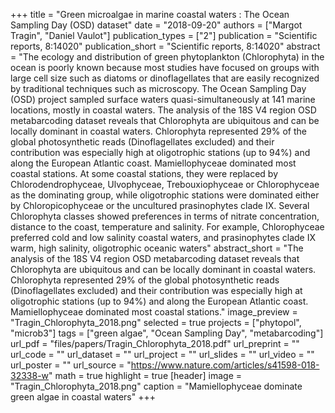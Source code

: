 +++
title = "Green microalgae in marine coastal waters : The Ocean Sampling Day (OSD) dataset"
date = "2018-09-20"
authors = ["Margot Tragin", "Daniel Vaulot"]
publication_types = ["2"]
publication = "Scientific reports, 8:14020"
publication_short = "Scientific reports, 8:14020"
abstract = "The ecology and distribution of green phytoplankton (Chlorophyta) in the ocean is poorly known because most studies have focused on groups with large cell size such as diatoms or dinoflagellates that are easily recognized by traditional techniques such as microscopy. The Ocean Sampling Day (OSD) project sampled surface waters quasi-simultaneously at 141 marine locations, mostly in coastal waters. The analysis of the 18S V4 region OSD metabarcoding dataset reveals that Chlorophyta are ubiquitous and can be locally dominant in coastal waters. Chlorophyta represented 29% of the global photosynthetic reads (Dinoflagellates excluded) and their contribution was especially high at oligotrophic stations (up to 94%) and along the European Atlantic coast. Mamiellophyceae dominated most coastal stations. At some coastal stations, they were replaced by Chlorodendrophyceae, Ulvophyceae, Trebouxiophyceae or Chlorophyceae as the dominating group, while oligotrophic stations were dominated either by Chloropicophyceae or the uncultured prasinophytes clade IX. Several Chlorophyta classes showed preferences in terms of nitrate concentration, distance to the coast, temperature and salinity. For example, Chlorophyceae preferred cold and low salinity coastal waters, and prasinophytes clade IX warm, high salinity, oligotrophic oceanic waters"
abstract_short = "The analysis of the 18S V4 region OSD metabarcoding dataset reveals that Chlorophyta are ubiquitous and can be locally dominant in coastal waters. Chlorophyta represented 29% of the global photosynthetic reads (Dinoflagellates excluded) and their contribution was especially high at oligotrophic stations (up to 94%) and along the European Atlantic coast. Mamiellophyceae dominated most coastal stations."
image_preview = "Tragin_Chlorophyta_2018.png"
selected = true
projects = ["phytopol", "microb3"]
tags = ["green algae", "Ocean Sampling Day", "metabarcoding"]
url_pdf = "files/papers/Tragin_Chlorophyta_2018.pdf"
url_preprint = ""
url_code = ""
url_dataset = ""
url_project = ""
url_slides = ""
url_video = ""
url_poster = ""
url_source = "https://www.nature.com/articles/s41598-018-32338-w"
math = true
highlight = true
[header]
image = "Tragin_Chlorophyta_2018.png"
caption = "Mamiellophyceae dominate green algae in coastal waters"
+++
